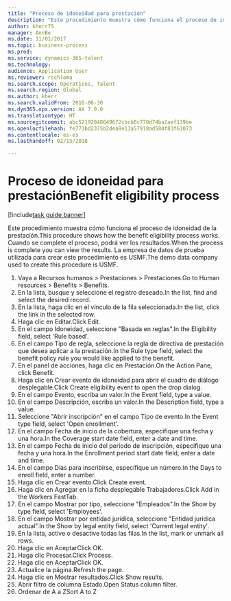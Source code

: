 ```yaml
--- 
title: "Proceso de idoneidad para prestación"
description: "Este procedimiento muestra cómo funciona el proceso de idoneidad de la prestación."
author: kherr75
manager: AnnBe
ms.date: 11/01/2017
ms.topic: business-process
ms.prod: 
ms.service: dynamics-365-talent
ms.technology: 
audience: Application User
ms.reviewer: rschloma
ms.search.scope: Operations, Talent
ms.search.region: Global
ms.author: kherr
ms.search.validFrom: 2016-06-30
ms.dyn365.ops.version: AX 7.0.0
ms.translationtype: HT
ms.sourcegitcommit: abc52192848649672cbcb8c770d74ba2aef139be
ms.openlocfilehash: fe773bd2375b2dea8e13a57918ad584f83f61073
ms.contentlocale: es-es
ms.lasthandoff: 02/15/2018

---
```

# <a name="benefit-eligibility-process"></a><span data-ttu-id="aeb0c-103">Proceso de idoneidad para prestación</span><span class="sxs-lookup"><span data-stu-id="aeb0c-103">Benefit eligibility process</span></span>

[!include[task guide banner](../../includes/task-guide-banner.md)]

<span data-ttu-id="aeb0c-104">Este procedimiento muestra cómo funciona el proceso de idoneidad de la prestación.</span><span class="sxs-lookup"><span data-stu-id="aeb0c-104">This procedure shows how the benefit eligibility process works.</span></span> <span data-ttu-id="aeb0c-105">Cuando se complete el proceso, podrá ver los resultados.</span><span class="sxs-lookup"><span data-stu-id="aeb0c-105">When the process is complete you can view the results.</span></span> <span data-ttu-id="aeb0c-106">La empresa de datos de prueba utilizada para crear este procedimiento es USMF.</span><span class="sxs-lookup"><span data-stu-id="aeb0c-106">The demo data company used to create this procedure is USMF.</span></span>

1. <span data-ttu-id="aeb0c-107">Vaya a Recursos humanos > Prestaciones > Prestaciones.</span><span class="sxs-lookup"><span data-stu-id="aeb0c-107">Go to Human resources > Benefits > Benefits.</span></span>
2. <span data-ttu-id="aeb0c-108">En la lista, busque y seleccione el registro deseado.</span><span class="sxs-lookup"><span data-stu-id="aeb0c-108">In the list, find and select the desired record.</span></span>
3. <span data-ttu-id="aeb0c-109">En la lista, haga clic en el vínculo de la fila seleccionada.</span><span class="sxs-lookup"><span data-stu-id="aeb0c-109">In the list, click the link in the selected row.</span></span>
4. <span data-ttu-id="aeb0c-110">Haga clic en Editar.</span><span class="sxs-lookup"><span data-stu-id="aeb0c-110">Click Edit.</span></span>
5. <span data-ttu-id="aeb0c-111">En el campo Idoneidad, seleccione "Basada en reglas".</span><span class="sxs-lookup"><span data-stu-id="aeb0c-111">In the Eligibility field, select 'Rule based'.</span></span>
6. <span data-ttu-id="aeb0c-112">En el campo Tipo de regla, seleccione la regla de directiva de prestación que desea aplicar a la prestación.</span><span class="sxs-lookup"><span data-stu-id="aeb0c-112">In the Rule type field, select the benefit policy rule you would like applied to the benefit.</span></span>
7. <span data-ttu-id="aeb0c-113">En el panel de acciones, haga clic en Prestación.</span><span class="sxs-lookup"><span data-stu-id="aeb0c-113">On the Action Pane, click Benefit.</span></span>
8. <span data-ttu-id="aeb0c-114">Haga clic en Crear evento de idoneidad para abrir el cuadro de diálogo desplegable.</span><span class="sxs-lookup"><span data-stu-id="aeb0c-114">Click Create eligibility event to open the drop dialog.</span></span>
9. <span data-ttu-id="aeb0c-115">En el campo Evento, escriba un valor.</span><span class="sxs-lookup"><span data-stu-id="aeb0c-115">In the Event field, type a value.</span></span>
10. <span data-ttu-id="aeb0c-116">En el campo Descripción, escriba un valor.</span><span class="sxs-lookup"><span data-stu-id="aeb0c-116">In the Description field, type a value.</span></span>
11. <span data-ttu-id="aeb0c-117">Seleccione "Abrir inscripción" en el campo Tipo de evento.</span><span class="sxs-lookup"><span data-stu-id="aeb0c-117">In the Event type field, select 'Open enrollment'.</span></span>
12. <span data-ttu-id="aeb0c-118">En el campo Fecha de inicio de la cobertura, especifique una fecha y una hora.</span><span class="sxs-lookup"><span data-stu-id="aeb0c-118">In the Coverage start date field, enter a date and time.</span></span>
13. <span data-ttu-id="aeb0c-119">En el campo Fecha de inicio del período de inscripción, especifique una fecha y una hora.</span><span class="sxs-lookup"><span data-stu-id="aeb0c-119">In the Enrollment period start date field, enter a date and time.</span></span>
14. <span data-ttu-id="aeb0c-120">En el campo Días para inscribirse, especifique un número.</span><span class="sxs-lookup"><span data-stu-id="aeb0c-120">In the Days to enroll field, enter a number.</span></span>
15. <span data-ttu-id="aeb0c-121">Haga clic en Crear evento.</span><span class="sxs-lookup"><span data-stu-id="aeb0c-121">Click Create event.</span></span>
16. <span data-ttu-id="aeb0c-122">Haga clic en Agregar en la ficha desplegable Trabajadores.</span><span class="sxs-lookup"><span data-stu-id="aeb0c-122">Click Add in the Workers FastTab.</span></span>
17. <span data-ttu-id="aeb0c-123">En el campo Mostrar por tipo, seleccione "Empleados".</span><span class="sxs-lookup"><span data-stu-id="aeb0c-123">In the Show by type field, select 'Employees'.</span></span>
18. <span data-ttu-id="aeb0c-124">En el campo Mostrar por entidad jurídica, seleccione "Entidad jurídica actual".</span><span class="sxs-lookup"><span data-stu-id="aeb0c-124">In the Show by legal entity field, select 'Current legal entity'.</span></span>
19. <span data-ttu-id="aeb0c-125">En la lista, active o desactive todas las filas.</span><span class="sxs-lookup"><span data-stu-id="aeb0c-125">In the list, mark or unmark all rows.</span></span>
20. <span data-ttu-id="aeb0c-126">Haga clic en Aceptar</span><span class="sxs-lookup"><span data-stu-id="aeb0c-126">Click OK.</span></span>
21. <span data-ttu-id="aeb0c-127">Haga clic Procesar.</span><span class="sxs-lookup"><span data-stu-id="aeb0c-127">Click Process.</span></span>
22. <span data-ttu-id="aeb0c-128">Haga clic en Aceptar</span><span class="sxs-lookup"><span data-stu-id="aeb0c-128">Click OK.</span></span>
23. <span data-ttu-id="aeb0c-129">Actualice la página.</span><span class="sxs-lookup"><span data-stu-id="aeb0c-129">Refresh the page.</span></span>
24. <span data-ttu-id="aeb0c-130">Haga clic en Mostrar resultados.</span><span class="sxs-lookup"><span data-stu-id="aeb0c-130">Click Show results.</span></span>
25. <span data-ttu-id="aeb0c-131">Abrir filtro de columna Estado.</span><span class="sxs-lookup"><span data-stu-id="aeb0c-131">Open Status column filter.</span></span>
26. <span data-ttu-id="aeb0c-132">Ordenar de A a Z</span><span class="sxs-lookup"><span data-stu-id="aeb0c-132">Sort A to Z</span></span>


